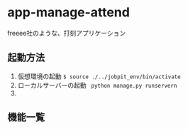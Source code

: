 # app-manage-attend
freeee社のような、打刻アプリケーション

## 起動方法
1. 仮想環境の起動
`$ source ./../jobpit_env/bin/activate`
2. ローカルサーバーの起動
` python manage.py runservern`
3. 

## 機能一覧
